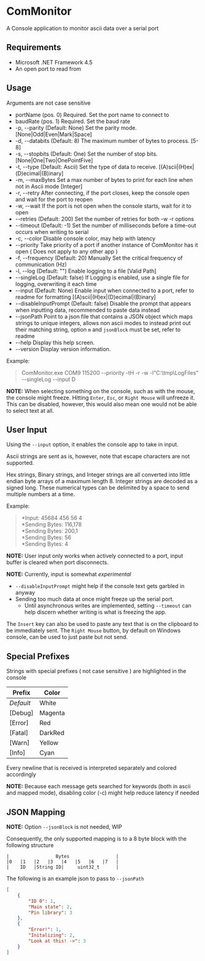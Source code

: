 # ComMonitor

A Console application to monitor ascii data over a serial port

## Requirements

* Microsoft .NET Framework 4.5
* An open port to read from

## Usage

Arguments are not case sensitive

*   portName (pos. 0)       Required. Set the port name to connect to
*   baudRate (pos. 1)       Required. Set the baud rate
*   -p, --parity            (Default: None) Set the parity mode. [None|Odd|Even|Mark|Space]
*   -d, --databits          (Default: 8) The maximum number of bytes to process. [5-8]
*   -s, --stopbits          (Default: One) Set the number of stop bits. [None|One|Two|OnePointFive]
*   -t, --type              (Default: Ascii) Set the type of data to receive. [(A)scii|(H)ex|(D)ecimal|(B)inary]
*   -m, --maxBytes          Set a max number of bytes to print for each line when not in Ascii mode [Integer]
*   -r, --retry             After connecting, if the port closes, keep the console open and wait for the port to reopen
*   -w, --wait              If the port is not open when the console starts, wait for it to open
*   --retries               (Default: 200) Set the number of retries for both -w -r options
*   --timeout               (Default: -1) Set the number of milliseconds before a time-out occurs when writing to serial
*   -c, --color             Disable console color, may help with latency
*   --priority              Take priority of a port if another instance of ComMonitor has it open ( Does not apply to any other app )
*   -f, --frequency         (Default: 20) Manually Set the critical frequency of communication (Hz)
*   -l, --log               (Default: "") Enable logging to a file [Valid Path]
*   --singleLog             (Default: false) If Logging is enabled, use a single file for logging, overwriting it each time
*   --input                 (Default: None) Enable input when connected to a port, refer to readme for formatting [(A)scii|(H)ex|(D)ecimal|(B)inary]
*   --disableInputPrompt    (Default: false) Disable the prompt that appears when inputting data, recommended to paste data instead
*   --jsonPath              Point to a json file that contains a JSON object which maps strings to unique integers, allows non ascii modes to instead print out their matching string, option `m` and `jsonBlock` must be set, refer to readme
*   --help                  Display this help screen.
*   --version               Display version information.

Example:
> ComMonitor.exe COM9 115200 --priority -tH -r -w -l"C:\tmp\LogFiles" --singleLog --input D

**NOTE:** When selecting something on the console, such as with the mouse, the console might freeze. Hitting `Enter`, `Esc`, or `Right Mouse` will unfreeze it.
This can be disabled, however, this would also mean one would not be able to select text at all.

## User Input

Using the `--input` option, it enables the console app to take in input.

Ascii strings are sent as is, however, note that escape characters are not supported.

Hex strings, Binary strings, and Integer strings are all converted into little endian byte arrays of a maximum length 8. Integer strings are decoded as a signed long. These numerical types can be delimited by a space to send multiple numbers at a time.

Example:
> *Input: 45684 456 56 4\
> *Sending Bytes: 116,178\
> *Sending Bytes: 200,1\
> *Sending Bytes: 56\
> *Sending Bytes: 4

**NOTE:** User input only works when actively connected to a port, input buffer is cleared when port disconnects.

**NOTE:** Currently, input is somewhat *experimental*

* `--disableInputPrompt` might help if the console text gets garbled in anyway
* Sending too much data at once might freeze up the serial port.
  * Until asynchronous writes are implemented, setting `--timeout` can help discern whether writing is what is freezing the app.

The `Insert` key can also be used to paste any text that is on the clipboard to be immediately sent. The `Right Mouse` button, by default on Windows console, can be used to just paste but not send.

## Special Prefixes
Strings with special prefixes ( not case sensitive ) are highlighted in the console

| Prefix    | Color   |
| --------- | ------- |
| _Default_ | White   |
| [Debug]   | Magenta |
| [Error]   | Red     |
| [Fatal]   | DarkRed |
| [Warn]    | Yellow  |
| [Info]    | Cyan    |

Every newline that is received is interpreted separately and colored accordingly

**NOTE:** Because each message gets searched for keywords (both in ascii and mapped mode), disabling color (-c) might help reduce latency if needed

## JSON Mapping

**NOTE:** Option `--jsonBlock` is not needed, WIP

Consequently, the only supported mapping is to a 8 byte block with the following structure

    |                 Bytes                 |
    |0   |1   |2   |3   |4   |5   |6   |7   |
    |    ID   |String ID|     uint32_t      |

The following is an example json to pass to `--jsonPath`

```json
[
    {
        "ID 0": 1,
        "Main state": 2,
        "Pin library": 3
    },
    {
        "Error!": 1,
        "Initalizing": 2,
        "Look at this! ->": 3
    }
]
```